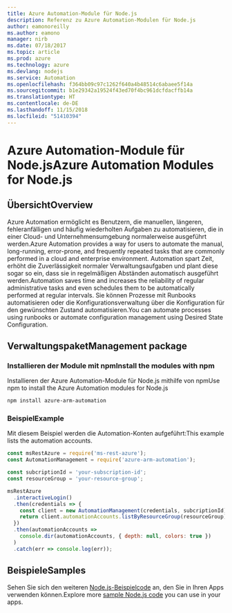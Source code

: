 ```yaml
---
title: Azure Automation-Module für Node.js
description: Referenz zu Azure Automation-Modulen für Node.js
author: eamonoreilly
ms.author: eamono
manager: nirb
ms.date: 07/18/2017
ms.topic: article
ms.prod: azure
ms.technology: azure
ms.devlang: nodejs
ms.service: Automation
ms.openlocfilehash: f364bb09c97c1262f640a4b48514c6abaee5f14a
ms.sourcegitcommit: b1e29342a19524f43ed70f4bc961dcfdacffb14a
ms.translationtype: HT
ms.contentlocale: de-DE
ms.lasthandoff: 11/15/2018
ms.locfileid: "51410394"
---
```

# <a name="azure-automation-modules-for-nodejs"></a><span data-ttu-id="66372-103">Azure Automation-Module für Node.js</span><span class="sxs-lookup"><span data-stu-id="66372-103">Azure Automation Modules for Node.js</span></span>

## <a name="overview"></a><span data-ttu-id="66372-104">Übersicht</span><span class="sxs-lookup"><span data-stu-id="66372-104">Overview</span></span>

<span data-ttu-id="66372-105">Azure Automation ermöglicht es Benutzern, die manuellen, längeren, fehleranfälligen und häufig wiederholten Aufgaben zu automatisieren, die in einer Cloud- und Unternehmensumgebung normalerweise ausgeführt werden.</span><span class="sxs-lookup"><span data-stu-id="66372-105">Azure Automation provides a way for users to automate the manual, long-running, error-prone, and frequently repeated tasks that are commonly performed in a cloud and enterprise environment.</span></span> <span data-ttu-id="66372-106">Automation spart Zeit, erhöht die Zuverlässigkeit normaler Verwaltungsaufgaben und plant diese sogar so ein, dass sie in regelmäßigen Abständen automatisch ausgeführt werden.</span><span class="sxs-lookup"><span data-stu-id="66372-106">Automation saves time and increases the reliability of regular administrative tasks and even schedules them to be automatically performed at regular intervals.</span></span> <span data-ttu-id="66372-107">Sie können Prozesse mit Runbooks automatisieren oder die Konfigurationsverwaltung über die Konfiguration für den gewünschten Zustand automatisieren.</span><span class="sxs-lookup"><span data-stu-id="66372-107">You can automate processes using runbooks or automate configuration management using Desired State Configuration.</span></span>

## <a name="management-package"></a><span data-ttu-id="66372-108">Verwaltungspaket</span><span class="sxs-lookup"><span data-stu-id="66372-108">Management package</span></span>

### <a name="install-the-modules-with-npm"></a><span data-ttu-id="66372-109">Installieren der Module mit npm</span><span class="sxs-lookup"><span data-stu-id="66372-109">Install the modules with npm</span></span>

<span data-ttu-id="66372-110">Installieren der Azure Automation-Module für Node.js mithilfe von npm</span><span class="sxs-lookup"><span data-stu-id="66372-110">Use npm to install the Azure Automation modules for Node.js</span></span>

```bash
npm install azure-arm-automation
```

### <a name="example"></a><span data-ttu-id="66372-111">Beispiel</span><span class="sxs-lookup"><span data-stu-id="66372-111">Example</span></span>

<span data-ttu-id="66372-112">Mit diesem Beispiel werden die Automation-Konten aufgeführt:</span><span class="sxs-lookup"><span data-stu-id="66372-112">This example lists the automation accounts.</span></span>

```javascript
const msRestAzure = require('ms-rest-azure');
const AutomationManagement = require('azure-arm-automation');

const subcriptionId = 'your-subscription-id';
const resourceGroup = 'your-resource-group';

msRestAzure
  .interactiveLogin()
  .then(credentials => {
    const client = new AutomationManagement(credentials, subcriptionId);
    return client.automationAccounts.listByResourceGroup(resourceGroup);
  })
  .then(automationAccounts =>
    console.dir(automationAccounts, { depth: null, colors: true })
  )
  .catch(err => console.log(err));
```

## <a name="samples"></a><span data-ttu-id="66372-113">Beispiele</span><span class="sxs-lookup"><span data-stu-id="66372-113">Samples</span></span>

<span data-ttu-id="66372-114">Sehen Sie sich den weiteren [Node.js-Beispielcode](https://azure.microsoft.com/resources/samples/?platform=nodejs) an, den Sie in Ihren Apps verwenden können.</span><span class="sxs-lookup"><span data-stu-id="66372-114">Explore more [sample Node.js code](https://azure.microsoft.com/resources/samples/?platform=nodejs) you can use in your apps.</span></span>
